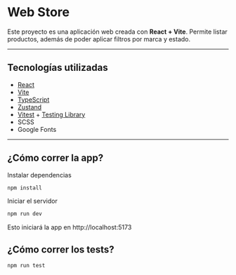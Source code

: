# Web Store

Este proyecto es una aplicación web creada con **React + Vite**. Permite listar productos, además de poder aplicar filtros por marca y estado.

---

## Tecnologías utilizadas

- [React](https://reactjs.org/)
- [Vite](https://vitejs.dev/)
- [TypeScript](https://www.typescriptlang.org/)
- [Zustand](https://zustand-demo.pmnd.rs/)
- [Vitest](https://vitest.dev/) + [Testing Library](https://testing-library.com/)
- SCSS
- Google Fonts

---

## ¿Cómo correr la app?

Instalar dependencias
```bash
npm install
```
Iniciar el servidor
```bash
npm run dev
```
Esto iniciará la app en http://localhost:5173

## ¿Cómo correr los tests?

```bash
npm run test
```
